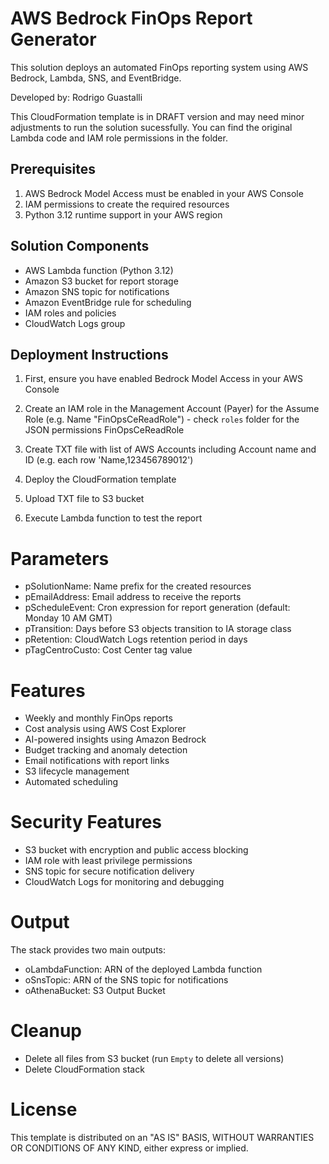 # AWS Bedrock FinOps Report Generator

This solution deploys an automated FinOps reporting system using AWS Bedrock, Lambda, SNS, and EventBridge.

Developed by: Rodrigo Guastalli

This CloudFormation template is in DRAFT version and may need minor adjustments to run the solution sucessfully. 
You can find the original Lambda code and IAM role permissions in the folder.

## Prerequisites

1. AWS Bedrock Model Access must be enabled in your AWS Console
2. IAM permissions to create the required resources
3. Python 3.12 runtime support in your AWS region

## Solution Components

- AWS Lambda function (Python 3.12)
- Amazon S3 bucket for report storage
- Amazon SNS topic for notifications
- Amazon EventBridge rule for scheduling
- IAM roles and policies
- CloudWatch Logs group

## Deployment Instructions

1. First, ensure you have enabled Bedrock Model Access in your AWS Console

2. Create an IAM role in the Management Account (Payer) for the Assume Role (e.g. Name "FinOpsCeReadRole") - check `roles` folder for the JSON permissions FinOpsCeReadRole

3. Create TXT file with list of AWS Accounts including Account name and ID (e.g. each row 'Name,123456789012')

4. Deploy the CloudFormation template

5. Upload TXT file to S3 bucket

6. Execute Lambda function to test the report

# Parameters

* pSolutionName: Name prefix for the created resources
* pEmailAddress: Email address to receive the reports
* pScheduleEvent: Cron expression for report generation (default: Monday 10 AM GMT)
* pTransition: Days before S3 objects transition to IA storage class
* pRetention: CloudWatch Logs retention period in days
* pTagCentroCusto: Cost Center tag value

# Features

* Weekly and monthly FinOps reports
* Cost analysis using AWS Cost Explorer
* AI-powered insights using Amazon Bedrock
* Budget tracking and anomaly detection
* Email notifications with report links
* S3 lifecycle management
* Automated scheduling

# Security Features

* S3 bucket with encryption and public access blocking
* IAM role with least privilege permissions
* SNS topic for secure notification delivery
* CloudWatch Logs for monitoring and debugging

# Output
The stack provides two main outputs:

* oLambdaFunction: ARN of the deployed Lambda function
* oSnsTopic: ARN of the SNS topic for notifications
* oAthenaBucket: S3 Output Bucket

# Cleanup

* Delete all files from S3 bucket (run `Empty` to delete all versions)
* Delete CloudFormation stack

# License

This template is distributed on an "AS IS" BASIS, WITHOUT WARRANTIES OR CONDITIONS OF ANY KIND, either express or implied.